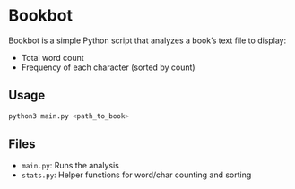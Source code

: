 # Bookbot

Bookbot is a simple Python script that analyzes a book’s text file to display:

* Total word count
* Frequency of each character (sorted by count)

## Usage

```bash
python3 main.py <path_to_book>
```

## Files

* `main.py`: Runs the analysis
* `stats.py`: Helper functions for word/char counting and sorting
